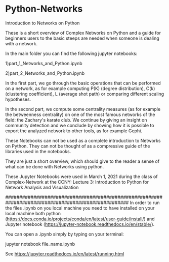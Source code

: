 # Python-Networks
Introduction to Networks on Python

These is a short overview of Complex Networks on Python and a guide for 
beginners users to the basic steeps are needed when someone is dealing
with a network. 

In the main folder you can find the following jupyter notebooks:

1)part_1_Networks_and_Python.ipynb

2)part_2_Networks_and_Python.ipynb

In the first part, we go through the basic operations that can be performed on a network,
as for example computing P(K) (degree distribution), C(k) (clustering coefficient),
L (average shot path) or comparing different scaling hypotheses.

In the second part, we compute some centrality measures (as for example the betweenness centrality)
on one of the most famous networks of the field: the Zachary's karate club. 
We  continue by giving an insight on community detection and we conclude by showing how
it is possible to export the analyzed network to other tools, as for example Gephi.


These Notebooks can not be used as a complete introduction to Networks on Python.
They can not be thought of as a compressive guide of the libraries used in the notebooks.

They are just a short overview, which should give to the reader a sense of what
can be done with Networks using python.

These Jupyter Notebooks were used in March 1, 2021 during the class of Complex-Network at the CCNY:
Lecture 3: Introduction to Python for Network Analysis and Visualization

####################################################################################################
In order to run the files .ipynb on you local machine you need to have installed on your local 
machine both python (https://docs.conda.io/projects/conda/en/latest/user-guide/install/) and 
Jupyter notebook (https://jupyter-notebook.readthedocs.io/en/stable/).

You can open a .ipynb simply by typing on your terminal:

jupyter notebook file_name.ipynb

See https://jupyter.readthedocs.io/en/latest/running.html
